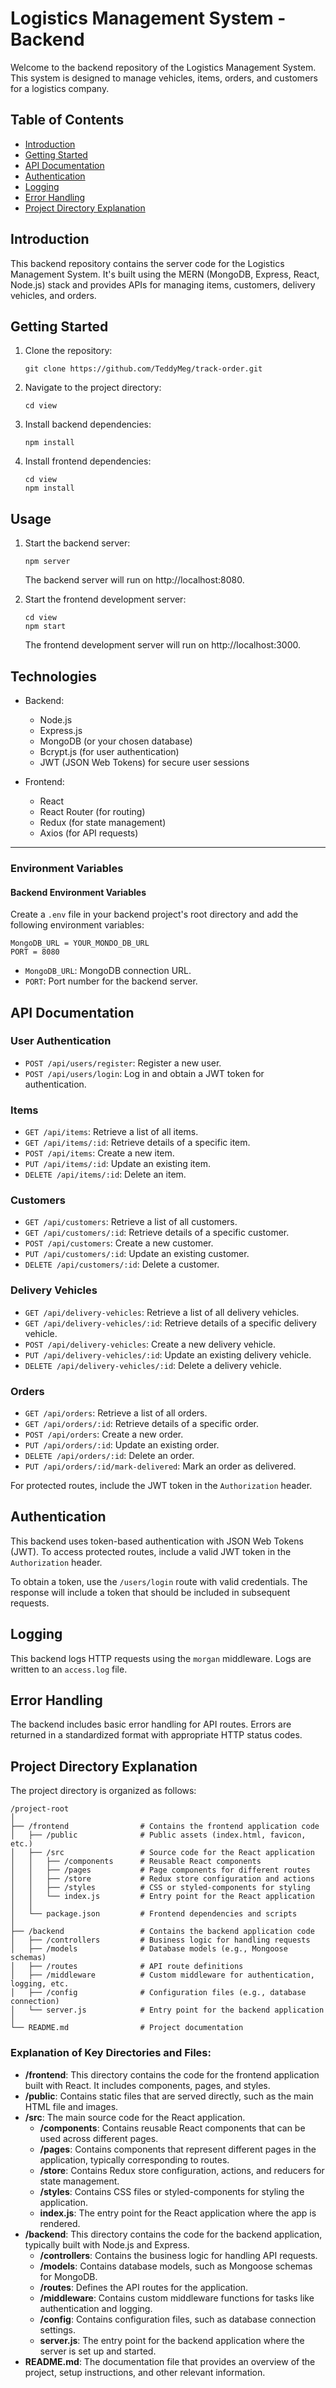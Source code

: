 # Logistics Management System - Backend

Welcome to the backend repository of the Logistics Management System. This system is designed to manage vehicles, items, orders, and customers for a logistics company.

## Table of Contents

- [Introduction](#introduction)
- [Getting Started](#getting-started)
- [API Documentation](#api-documentation)
- [Authentication](#authentication)
- [Logging](#logging)
- [Error Handling](#error-handling)
- [Project Directory Explanation](#project-directory-explanation)

## Introduction

This backend repository contains the server code for the Logistics Management System. It's built using the MERN (MongoDB, Express, React, Node.js) stack and provides APIs for managing items, customers, delivery vehicles, and orders.

## Getting Started

1. Clone the repository:

   ```
   git clone https://github.com/TeddyMeg/track-order.git
   ```

2. Navigate to the project directory:

   ```
   cd view

   ```

3. Install backend dependencies:

   ```
   npm install
   ```

4. Install frontend dependencies:
   ```
   cd view
   npm install
   ```

## Usage

1. Start the backend server:

   ```
   npm server
   ```

   The backend server will run on http://localhost:8080.

2. Start the frontend development server:

   ```
   cd view
   npm start
   ```

   The frontend development server will run on http://localhost:3000.

## Technologies

- Backend:

  - Node.js
  - Express.js
  - MongoDB (or your chosen database)
  - Bcrypt.js (for user authentication)
  - JWT (JSON Web Tokens) for secure user sessions

- Frontend:
  - React
  - React Router (for routing)
  - Redux (for state management)
  - Axios (for API requests)

---

### Environment Variables

#### Backend Environment Variables

Create a `.env` file in your backend project's root directory and add the following environment variables:

```dotenv
MongoDB_URL = YOUR_MONDO_DB_URL
PORT = 8080

```

- `MongoDB_URL`: MongoDB connection URL.
- `PORT`: Port number for the backend server.

## API Documentation

### User Authentication

- `POST /api/users/register`: Register a new user.
- `POST /api/users/login`: Log in and obtain a JWT token for authentication.

### Items

- `GET /api/items`: Retrieve a list of all items.
- `GET /api/items/:id`: Retrieve details of a specific item.
- `POST /api/items`: Create a new item.
- `PUT /api/items/:id`: Update an existing item.
- `DELETE /api/items/:id`: Delete an item.

### Customers

- `GET /api/customers`: Retrieve a list of all customers.
- `GET /api/customers/:id`: Retrieve details of a specific customer.
- `POST /api/customers`: Create a new customer.
- `PUT /api/customers/:id`: Update an existing customer.
- `DELETE /api/customers/:id`: Delete a customer.

### Delivery Vehicles

- `GET /api/delivery-vehicles`: Retrieve a list of all delivery vehicles.
- `GET /api/delivery-vehicles/:id`: Retrieve details of a specific delivery vehicle.
- `POST /api/delivery-vehicles`: Create a new delivery vehicle.
- `PUT /api/delivery-vehicles/:id`: Update an existing delivery vehicle.
- `DELETE /api/delivery-vehicles/:id`: Delete a delivery vehicle.

### Orders

- `GET /api/orders`: Retrieve a list of all orders.
- `GET /api/orders/:id`: Retrieve details of a specific order.
- `POST /api/orders`: Create a new order.
- `PUT /api/orders/:id`: Update an existing order.
- `DELETE /api/orders/:id`: Delete an order.
- `PUT /api/orders/:id/mark-delivered`: Mark an order as delivered.

For protected routes, include the JWT token in the `Authorization` header.

## Authentication

This backend uses token-based authentication with JSON Web Tokens (JWT). To access protected routes, include a valid JWT token in the `Authorization` header.

To obtain a token, use the `/users/login` route with valid credentials. The response will include a token that should be included in subsequent requests.

## Logging

This backend logs HTTP requests using the `morgan` middleware. Logs are written to an `access.log` file.

## Error Handling

The backend includes basic error handling for API routes. Errors are returned in a standardized format with appropriate HTTP status codes.

## Project Directory Explanation

The project directory is organized as follows:

```
/project-root
│
├── /frontend                # Contains the frontend application code
│   ├── /public              # Public assets (index.html, favicon, etc.)
│   ├── /src                 # Source code for the React application
│   │   ├── /components      # Reusable React components
│   │   ├── /pages           # Page components for different routes
│   │   ├── /store           # Redux store configuration and actions
│   │   ├── /styles          # CSS or styled-components for styling
│   │   └── index.js         # Entry point for the React application
│   │
│   └── package.json         # Frontend dependencies and scripts
│
├── /backend                 # Contains the backend application code
│   ├── /controllers         # Business logic for handling requests
│   ├── /models              # Database models (e.g., Mongoose schemas)
│   ├── /routes              # API route definitions
│   ├── /middleware          # Custom middleware for authentication, logging, etc.
│   ├── /config              # Configuration files (e.g., database connection)
│   └── server.js            # Entry point for the backend application
│
└── README.md                # Project documentation
```

### Explanation of Key Directories and Files:

- **/frontend**: This directory contains the code for the frontend application built with React. It includes components, pages, and styles.
- **/public**: Contains static files that are served directly, such as the main HTML file and images.
- **/src**: The main source code for the React application.
  - **/components**: Contains reusable React components that can be used across different pages.
  - **/pages**: Contains components that represent different pages in the application, typically corresponding to routes.
  - **/store**: Contains Redux store configuration, actions, and reducers for state management.
  - **/styles**: Contains CSS files or styled-components for styling the application.
  - **index.js**: The entry point for the React application where the app is rendered.
- **/backend**: This directory contains the code for the backend application, typically built with Node.js and Express.
  - **/controllers**: Contains the business logic for handling API requests.
  - **/models**: Contains database models, such as Mongoose schemas for MongoDB.
  - **/routes**: Defines the API routes for the application.
  - **/middleware**: Contains custom middleware functions for tasks like authentication and logging.
  - **/config**: Contains configuration files, such as database connection settings.
  - **server.js**: The entry point for the backend application where the server is set up and started.
- **README.md**: The documentation file that provides an overview of the project, setup instructions, and other relevant information.




